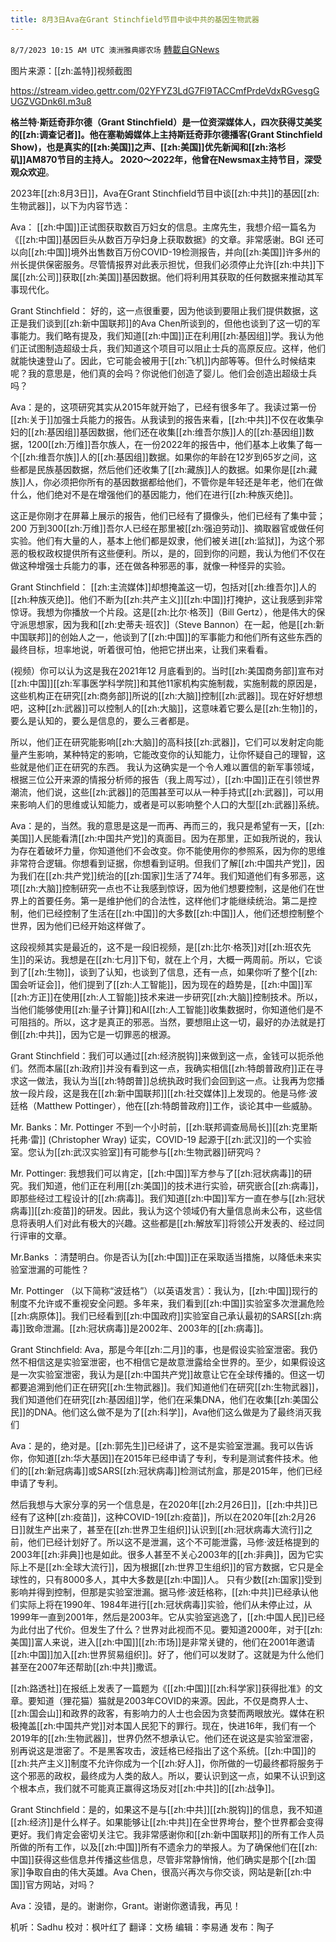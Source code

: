 ```yaml
---
title: 8月3日Ava在Grant Stinchfield节目中谈中共的基因生物武器
---
```

`8/7/2023 10:15 AM UTC 澳洲雅典娜农场` [轉載自GNews](https://gnews.org/articles/1532326)

图片来源：[[zh:盖特]]视频截图

https://stream.video.gettr.com/02YFYZ3LdG7Fl9TACCmfPrdeVdxRGvesgGUGZVGDnk6I.m3u8  

**格兰特·斯廷奇菲尔德（Grant Stinchfield）是一位资深媒体人，四次获得艾美奖的[[zh:调查记者]]。他在塞勒姆媒体上主持斯廷奇菲尔德播客(Grant Stinchfield Show)，也是真实的[[zh:美国]]之声、[[zh:美国]]优先新闻和[[zh:洛杉矶]]AM870节目的主持人。 2020～2022年，他曾在Newsmax主持节目，深受观众欢迎**。

2023年[[zh:8月3日]]，Ava在Grant Stinchfield节目中谈[[zh:中共]]的基因[[zh:生物武器]]，以下为内容节选：

Ava： [[zh:中国]]正试图获取数百万妇女的信息。主席先生，我想介绍一篇名为《[[zh:中国]]基因巨头从数百万孕妇身上获取数据》的文章。非常感谢。BGI 还可以向[[zh:中国]]境外出售数百万份COVID-19检测报告，并向[[zh:美国]]许多州的州长提供保密服务。尽管情报界对此表示担忧，但我们必须停止允许[[zh:中共]]下属[[zh:公司]]获取[[zh:美国]]基因数据。他们将利用其获取的任何数据来推动其军事现代化。  

Grant Stinchfield： 好的，这一点很重要，因为他谈到要阻止我们提供数据，这正是我们谈到[[zh:新中国联邦]]的Ava Chen所谈到的，但他也谈到了这一切的军事能力。我们略有提及，我们知道[[zh:中国]]正在利用[[zh:基因组]]学。我认为他们正试图制造超级士兵，我们知道这个项目可以阻止士兵的高原反应。这样，他们就能快速登山了。因此，它可能会被用于[[zh:飞机]]内部等等。但什么时候结束呢？我的意思是，他们真的会吗？你说他们创造了婴儿。他们会创造出超级士兵吗？  

Ava：是的，这项研究其实从2015年就开始了，已经有很多年了。我读过第一份[[zh:关于]]加强士兵能力的报告。从我读到的报告来看，[[zh:中共]]不仅在收集孕妇的[[zh:基因组]]基因数据，他们还在收集[[zh:维吾尔族]]人的[[zh:基因组]]数据，1200[[zh:万维]]吾尔族人，在一份2022年的报告中，他们基本上收集了每一个[[zh:维吾尔族]]人的[[zh:基因组]]数据。如果你的年龄在12岁到65岁之间，这些都是民族基因数据，然后他们还收集了[[zh:藏族]]人的数据。如果你是[[zh:藏族]]人，你必须把你所有的基因数据都给他们，不管你是年轻还是年老，他们在做什么，他们绝对不是在增强他们的基因能力，他们在进行[[zh:种族灭绝]]。  

这正是你刚才在屏幕上展示的报告，他们已经有了摄像头，他们已经有了集中营；200 万到300[[zh:万维]]吾尔人已经在那里被[[zh:强迫劳动]]、摘取器官或做任何实验。他们有大量的人，基本上他们都是奴隶，他们被关进[[zh:监狱]]，为这个邪恶的极权政权提供所有这些便利。所以，是的，回到你的问题，我认为他们不仅在做这种增强士兵能力的事，还在做各种邪恶的事，就像一种怪异的实验。

Grant Stinchfield： [[zh:主流媒体]]却想掩盖这一切，包括对[[zh:维吾尔]]人的[[zh:种族灭绝]]。他们不断为[[zh:共产主义]][[zh:中国]]打掩护，这让我感到非常惊讶。我想为你播放一个片段。这是[[zh:比尔·格茨]]（Bill Gertz），他是伟大的保守派思想家，因为我和[[zh:史蒂夫·班农]]（Steve Bannon）在一起，他是[[zh:新中国联邦]]的创始人之一，他谈到了[[zh:中国]]的军事能力和他们所有这些东西的最终目标，坦率地说，听着很可怕，他把它拼出来，让我们来看看。  

(视频）你可以认为这是我在2021年12 月底看到的。当时[[zh:美国商务部]]宣布对[[zh:中国]][[zh:军事医学科学院]]和其他11家机构实施制裁，实施制裁的原因是，这些机构正在研究[[zh:商务部]]所说的[[zh:大脑]]控制[[zh:武器]]。现在好好想想吧，这种[[zh:武器]]可以控制人的[[zh:大脑]]，这意味着它要么是[[zh:生物]]的，要么是认知的，要么是信息的，要么三者都是。  

所以，他们正在研究能影响[[zh:大脑]]的高科技[[zh:武器]]，它们可以发射定向能量产生影响，某种特定的影响，它能改变你的认知能力，让你怀疑自己的理智，这些就是他们正在研究的东西。 我认为这确实是一个令人难以置信的新军事领域，根据三位公开来源的情报分析师的报告（我上周写过），[[zh:中国]]正在引领世界潮流，他们说，这些[[zh:武器]]的范围甚至可以从一种手持式[[zh:武器]]，可以用来影响人们的思维或认知能力，或者是可以影响整个人口的大型[[zh:武器]]系统。  

Ava：是的，当然。我的意思是这是一而再、再而三的，我只是希望有一天，[[zh:美国]]人民能看清[[zh:中国共产党]]的真面目。因为在那里，正如我所说的，我认为存在着破坏力量，你知道他们不会改变。你不能使用你的参照系，因为你的思维非常符合逻辑。你想看到证据，你想看到证明。但我们了解[[zh:中国共产党]]，因为我们在[[zh:共产党]]统治的[[zh:国家]]生活了74年。我们知道他们有多邪恶，这项[[zh:大脑]]控制研究一点也不让我感到惊讶，因为他们想要控制，这是他们在世界上的首要任务。第一是维护他们的合法性，这样他们才能继续统治。第二是控制，他们已经控制了生活在[[zh:中国]]的大多数[[zh:中国]]人，他们还想控制整个世界，因为他们已经开始这样做了。

这段视频其实是最近的，这不是一段旧视频，是[[zh:比尔·格茨]]对[[zh:班农先生]]的采访。我想是在[[zh:七月]]下旬，就在上个月，大概一两周前。所以，它谈到了[[zh:生物]]，谈到了认知，也谈到了信息，还有一点，如果你听了整个[[zh:国会听证会]]，他们提到了[[zh:人工智能]]，因为现在的趋势是，[[zh:中国]]军[[zh:方正]]在使用[[zh:人工智能]]技术来进一步研究[[zh:大脑]]控制技术。所以，当他们能够使用[[zh:量子计算]]和AI[[zh:人工智能]]收集数据时，你知道他们是不可阻挡的。所以，这才是真正的邪恶。当然，要想阻止这一切，最好的办法就是打倒[[zh:中共]]，因为它是一切罪恶的根源。  

Grant Stinchfield：我们可以通过[[zh:经济脱钩]]来做到这一点，金钱可以扼杀他们。然而本届[[zh:政府]]并没有看到这一点，我确实相信[[zh:特朗普政府]]正在寻求这一做法，我认为当[[zh:特朗普]]总统执政时我们会回到这一点。让我再为您播放一段片段，这是我在[[zh:新中国联邦]][[zh:社交媒体]]上发现的。他是马修·波廷格（Matthew Pottinger），他在[[zh:特朗普政府]]工作，谈论其中一些威胁。  

Mr. Banks：Mr. Pottinger 不到一个小时前，[[zh:联邦调查局局长]][[zh:克里斯托弗·雷]] (Christopher Wray) 证实，COVID-19 起源于[[zh:武汉]]的一个实验室。您认为[[zh:武汉实验室]]有可能参与[[zh:生物武器]]研究吗？  

Mr. Pottinger: 我想我们可以肯定，[[zh:中国]]军方参与了[[zh:冠状病毒]]的研究。我们知道，他们正在利用[[zh:美国]]的技术进行实验，研究嵌合[[zh:病毒]]，即那些经过工程设计的[[zh:病毒]]。我们知道[[zh:中国]]军方一直在参与[[zh:冠状病毒]][[zh:疫苗]]的研发。因此，我认为这个领域仍有大量信息尚未公布，这些信息将表明人们对此有极大的兴趣。这些都是[[zh:解放军]]将领公开发表的、经过同行评审的文章。   

Mr.Banks ：清楚明白。你是否认为[[zh:中国]]正在采取适当措施，以降低未来实验室泄漏的可能性？

Mr. Pottinger （以下简称“波廷格”）（以英语发言）：我认为，[[zh:中国]]现行的制度不允许或不重视安全问题。多年来，我们看到[[zh:中国]]实验室多次泄漏危险[[zh:病原体]]。我们已经看到[[zh:中国政府]]实验室自己承认最初的SARS[[zh:病毒]]致命泄漏。[[zh:冠状病毒]]是2002年、2003年的[[zh:病毒]]。

Grant Stinchfield: Ava，那是今年[[zh:二月]]的事，也是假设实验室泄密。我仍然不相信这是实验室泄密，也不相信它是故意泄露给全世界的。至少，如果假设这是一次实验室泄密，我认为是[[zh:中国共产党]]故意让它在全球传播的。但这一切都要追溯到他们正在研究[[zh:生物武器]]。我们知道他们在研究[[zh:生物武器]]，我们知道他们在研究[[zh:基因组]]学，他们在采集DNA，他们在收集[[zh:美国公民]]的DNA。他们这么做不是为了[[zh:科学]]，Ava他们这么做是为了最终消灭我们  

Ava：是的，绝对是。[[zh:郭先生]]已经讲了，这不是实验室泄漏。我可以告诉你，你知道[[zh:华大基因]]在2015年已经申请了专利，专利是测试套件技术。他们的[[zh:新冠病毒]]或SARS[[zh:冠状病毒]]检测试剂盒，那是2015年，他们已经申请了专利。   

然后我想与大家分享的另一个信息是，在2020年[[zh:2月26日]]，[[zh:中共]]已经有了这种[[zh:疫苗]]，这种COVID-19[[zh:疫苗]]，所以在2020年[[zh:2月26日]]就生产出来了，甚至在[[zh:世界卫生组织]]认识到[[zh:冠状病毒大流行]]之前，他们已经计划好了。所以这不是泄漏，这个不可能泄露，马修·波廷格提到的2003年[[zh:非典]]也是如此。很多人甚至不关心2003年的[[zh:非典]]，因为它实际上不是[[zh:全球大流行]]，因为根据[[zh:世界卫生组织]]的官方数据，它只是全球性的，只有8000多人，其中大多数是[[zh:中国]]人。 只有少数[[zh:国家]]受到影响并得到控制，但那是实验室泄漏。据马修·波廷格称，[[zh:中共]]已经承认他们实际上将在1990年、1984年进行[[zh:冠状病毒]]实验，他们从未停止过，从1999年一直到2001年，然后是2003年。它从实验室逃逸了，[[zh:中国人民]]已经为此付出了代价。但发生了什么？世界对此视而不见。要知道2000年，对于[[zh:美国]]富人来说，进入[[zh:中国]][[zh:市场]]是非常关键的，他们在2001年邀请[[zh:中国]]加入[[zh:世界贸易组织]]。好了，他们可以发财了。这就是为什么他们甚至在2007年还帮助[[zh:中共]]撒谎。  

[[zh:路透社]]在报纸上发表了一篇题为《[[zh:中国]][[zh:科学家]]获得批准》的文章。要知道（狸花猫）猫就是2003年COVID的来源。因此，不仅是商界人士、[[zh:国会山]]和政界的政客，有影响力的人士也会因为贪婪而两眼放光。媒体在积极掩盖[[zh:中国共产党]]对本国人民犯下的罪行。现在，快进16年，我们有一个2019年的[[zh:生物武器]]，世界仍然不想承认它。他们还在说这是实验室泄密，别再说这是泄密了。不是黑客攻击，波廷格已经指出了这个系统。[[zh:中国]]的[[zh:共产主义]]制度不允许你成为一个[[zh:好人]]，你所做的一切最终都将服务于这个邪恶的政权，最终成为人类的敌人。所以，要认识到这一点，如果不认识到这个根本点，我们就不可能真正赢得这场反对[[zh:中共]]的[[zh:战争]]。  

Grant Stinchfield：是的，如果这不是与[[zh:中共]][[zh:脱钩]]的信息，我不知道[[zh:经济]]是什么样子。如果能够让[[zh:中共]]在全世界垮台，整个世界都会变得更好。我们肯定会密切关注它。我非常感谢你和[[zh:新中国联邦]]的所有工作人员所做的所有工作，以及[[zh:中国]]所有不遗余力的举报人。为了确保他们在[[zh:中国]]获得这些信息并传播这些信息，尽管非常静悄悄，他们确实是那个[[zh:国家]]争取自由的伟大英雄。Ava Chen，很高兴再次与你交谈，网站是新[[zh:中国]]官方网站，对吗？  

Ava：没错，是的。谢谢你，Grant。谢谢你邀请我，再见！

机听：Sadhu  校对：枫叶红了  翻译：文杨  编辑：李易通  发布：陶子


